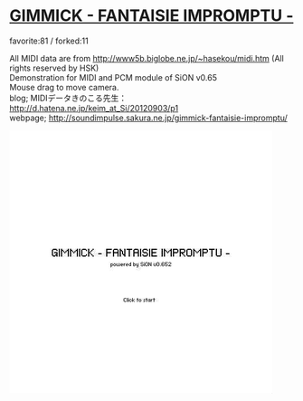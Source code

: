 # [GIMMICK - FANTAISIE IMPROMPTU -](http://wonderfl.net/c/myhA)

favorite:81 / forked:11

All MIDI data are from http://www5b.biglobe.ne.jp/~hasekou/midi.htm (All rights reserved by HSK)  
Demonstration for MIDI and PCM module of SiON v0.65   
Mouse drag to move camera.  
blog; MIDIデータきのこる先生：http://d.hatena.ne.jp/keim_at_Si/20120903/p1  
webpage; http://soundimpulse.sakura.ne.jp/gimmick-fantaisie-impromptu/

![thumbnail](./thumbnail.jpg)